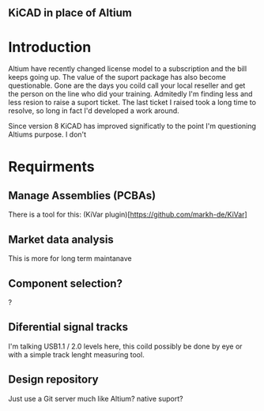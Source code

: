 KiCAD in place of Altium
---

# Introduction
Altium have recently changed license model to a subscription and the bill keeps going up. The value of the suport package has also become questionable. Gone are the days you coild call your local reseller and get the person on the line who did your training. Admitedly I'm finding less and less resion to raise a suport ticket. The last ticket I raised took a long time to resolve, so long in fact I'd developed a work around.

Since version 8 KiCAD has improved significatly to the point I'm questioning Altiums purpose. I don't 

# Requirments

## Manage Assemblies (PCBAs)
There is a tool for this:
(KiVar plugin)[https://github.com/markh-de/KiVar]

## Market data analysis
This is more for long term maintanave

## Component selection?
?

## Diferential signal tracks
I'm talking USB1.1 / 2.0 levels here, this coild possibly be done by eye or with a simple track lenght measuring tool.

## Design repository
Just use a Git server much like Altium? native suport?